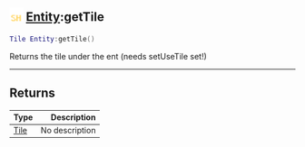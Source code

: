 ## <img src="../../.gitbook/assets/shared.png" width="24" height=24 /> [Entity](https://iaswiki.rawr.dev/readme/entity):getTile

```lua
Tile Entity:getTile()
```

Returns the tile under the ent (needs setUseTile set!)

------
## Returns

| Type   | Description |
| ------ | ----------: |
| [Tile](https://iaswiki.rawr.dev/readme/tile) | No description |

